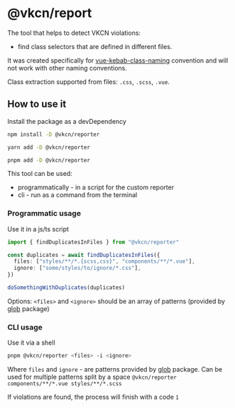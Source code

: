 # @vkcn/report

The tool that helps to detect VKCN violations:

- find class selectors that are defined in different files.

It was created specifically for [vue-kebab-class-naming](https://www.npmjs.com/package/eslint-plugin-vue-kebab-class-naming) convention and will not work with other naming conventions.

Class extraction supported from files: `.css`, `.scss`, `.vue`.

## How to use it

Install the package as a devDependency

```bash
npm install -D @vkcn/reporter
```

```bash
yarn add -D @vkcn/reporter
```

```bash
pnpm add -D @vkcn/reporter
```

This tool can be used:

- programmatically - in a script for the custom reporter
- cli - run as a command from the terminal

### Programmatic usage

Use it in a js/ts script

```ts
import { findDuplicatesInFiles } from "@vkcn/reporter"

const duplicates = await findDuplicatesInFiles({
  files: ["styles/**/*.{scss,css}", "components/**/*.vue"],
  ignore: ["some/styles/to/ignore/*.css"],
})

doSomethingWithDuplicates(duplicates)
```

Options: `<files>` and `<ignore>` should be an array of patterns (provided by [glob](https://www.npmjs.com/package/glob) package)

### CLI usage

Use it via a shell

```bash
pnpm @vkcn/reporter <files> -i <ignore>
```

Where `files` and `ignore` - are patterns provided by [glob](https://www.npmjs.com/package/glob) package. Can be used for multiple patterns split by a space `@vkcn/reporter components/**/*.vue styles/**/*.scss`

If violations are found, the process will finish with a code `1`
